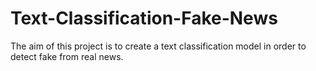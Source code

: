 # Text-Classification-Fake-News
The aim of this project is to create a text classification model in order to detect fake from real news.

